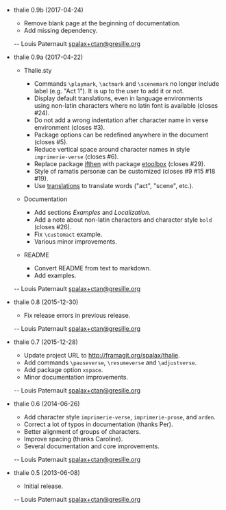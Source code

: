 * thalie 0.9b (2017-04-24)

    * Remove blank page at the beginning of documentation.
    * Add missing dependency.

    -- Louis Paternault <spalax+ctan@gresille.org>

* thalie 0.9a (2017-04-22)

    * Thalie.sty

      * Commands `\playmark`, `\actmark` and `\scenemark` no longer include label (e.g. "Act 1"). It is up to the user to add it or not.
      * Display default translations, even in language environments using non-latin characters where no latin font is available (closes #24).
      * Do not add a wrong indentation after character name in verse environment (closes #3).
      * Package options can be redefined anywhere in the document (closes #5).
      * Reduce vertical space around character names in style `imprimerie-verse` (closes #6).
      * Replace package [ifthen](http://ctan.org/pkg/ifthen) with package [etoolbox](http://ctan.org/pkg/etoolbox) (closes #29).
      * Style of ramatis personæ can be customized (closes #9 #15 #18 #19).
      * Use [translations](http://ctan.org/pkg/translations) to translate words ("act", "scene", etc.).

    * Documentation

      * Add sections *Examples* and *Localization*.
      * Add a note about non-latin characters and character style `bold` (closes #26).
      * Fix `\customact` example.
      * Various minor improvements.

    * README

      *  Convert README from text to markdown.
      *  Add examples.

    -- Louis Paternault <spalax+ctan@gresille.org>

* thalie 0.8 (2015-12-30)

    * Fix release errors in previous release.

    -- Louis Paternault <spalax+ctan@gresille.org>

* thalie 0.7 (2015-12-28)

    * Update project URL to http://framagit.org/spalax/thalie.
    * Add commands `\pauseverse`, `\resumeverse` and `\adjustverse`.
    * Add package option `xspace`.
    * Minor documentation improvements.

    -- Louis Paternault <spalax+ctan@gresille.org>

* thalie 0.6 (2014-06-26)

    * Add character style `imprimerie-verse`, `imprimerie-prose`, and `arden`.
    * Correct a lot of typos in documentation (thanks Per).
    * Better alignment of groups of characters.
    * Improve spacing (thanks Caroline).
    * Several documentation and core improvements.

    -- Louis Paternault <spalax+ctan@gresille.org>

* thalie 0.5 (2013-06-08)

    * Initial release.

    -- Louis Paternault <spalax+ctan@gresille.org>
